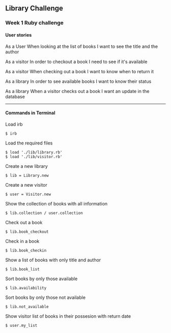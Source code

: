 ## Library Challenge
### Week 1 Ruby challenge

#### User stories
As a User
When looking at the list of books
I want to see the title and the author

As a visitor
In order to checkout a book
I need to see if it's available

As a visitor
When checking out a book
I want to know when to return it

As a library
In order to see available books
I want to know their status

As a library
When a visitor checks out a book
I want an update in the database


--------------------------------------------------------

#### Commands in Terminal

Load irb
```
$ irb
```

Load the required files
```
$ load './lib/library.rb'
$ load './lib/visitor.rb'
```

Create a new library
```
$ lib = Library.new
```

Create a new visitor
```
$ user = Visitor.new
```

Show the collection of books with all information
```
$ lib.collection / user.collection
```

Check out a book
```
$ lib.book_checkout
```

Check in a book
```
$ lib.book_checkin
```

Show a list of books with only title and author
```
$ lib.book_list
```

Sort books by only those available
```
$ lib.availability
```

Sort books by only those not available
```
$ lib.not_available
```

Show visitor list of books in their possesion with return date
```
$ user.my_list
```